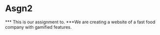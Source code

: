# Asgn2
*** This is our assignment to. 
***We are creating a website of a fast food company with gamified features.